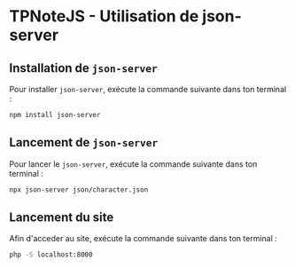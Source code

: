 # TPNoteJS - Utilisation de json-server

## Installation de `json-server`

Pour installer `json-server`, exécute la commande suivante dans ton terminal :

```bash
npm install json-server
```

## Lancement de `json-server`

Pour lancer le `json-server`, exécute la commande suivante dans ton terminal : 


```bash
npx json-server json/character.json
``` 

## Lancement du site

Afin d'acceder au site, exécute la commande suivante dans ton terminal : 

```bash
php -S localhost:8000
```